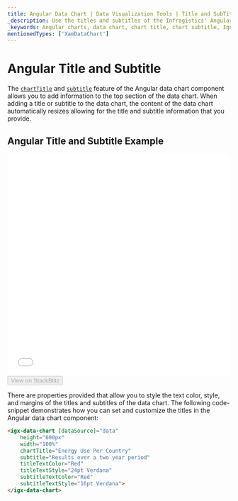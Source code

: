 ```yaml
---
title: Angular Data Chart | Data Visualization Tools | Title and SubTitle | Infragistics
_description: Use the titles and subtitles of the Infragistics' Angular charts to add information to to top section. Check out the Ignite UI for Angular graph's title and subtitles feature!
_keywords: Angular charts, data chart, chart title, chart subtitle, Ignite UI for Angular, Infragistics
mentionedTypes: ['XamDataChart']
---
```


# Angular Title and Subtitle

The [`chartTitle`]({environment:dvApiBaseUrl}/products/ignite-ui-angular/api/docs/typescript/latest/classes/igxseriesviewercomponent.html#charttitle) and [`subtitle`]({environment:dvApiBaseUrl}/products/ignite-ui-angular/api/docs/typescript/latest/classes/igxseriesviewercomponent.html#subtitle) feature of the Angular data chart component allows you to add information to the top section of the data chart. When adding a title or subtitle to the data chart, the content of the data chart automatically resizes allowing for the title and subtitle information that you provide.

## Angular Title and Subtitle Example

<div class="sample-container loading" style="height: 500px">
    <iframe id="data-chart-chart-titles-iframe" src='{environment:dvDemosBaseUrl}/charts/data-chart-chart-titles' width="100%" height="100%" seamless frameBorder="0" onload="onXPlatSampleIframeContentLoaded(this);"></iframe>
</div>
<div>
    <button data-localize="stackblitz" disabled class="stackblitz-btn" data-iframe-id="data-chart-chart-titles-iframe" data-demos-base-url="{environment:dvDemosBaseUrl}">View on StackBlitz
    </button>


</div>

<div class="divider--half"></div>

There are properties provided that allow you to style the text color, style, and margins of the titles and subtitles of the data chart. The following code-snippet demonstrates how you can set and customize the titles in the Angular data chart component:

```html
<igx-data-chart [dataSource]="data"
    height="600px"
    width="100%"
    chartTitle="Energy Use Per Country"
    subtitle="Results over a two year period"
    titleTextColor="Red"
    titleTextStyle="24pt Verdana"
    subtitleTextColor="Red"
    subtitleTextStyle="16pt Verdana">
</igx-data-chart>
```
